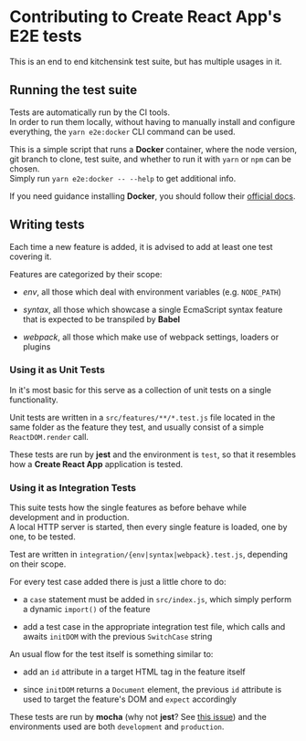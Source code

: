 # Contributing to Create React App's E2E tests

This is an end to end kitchensink test suite, but has multiple usages in it.

## Running the test suite

Tests are automatically run by the CI tools.  
In order to run them locally, without having to manually install and configure everything, the `yarn e2e:docker` CLI command can be used.

This is a simple script that runs a **Docker** container, where the node version, git branch to clone, test suite, and whether to run it with `yarn` or `npm` can be chosen.  
Simply run `yarn e2e:docker -- --help` to get additional info.

If you need guidance installing **Docker**, you should follow their [official docs](https://docs.docker.com/engine/installation/).

## Writing tests

Each time a new feature is added, it is advised to add at least one test covering it.

Features are categorized by their scope:

 - *env*, all those which deal with environment variables (e.g. `NODE_PATH`)
 
 - *syntax*, all those which showcase a single EcmaScript syntax feature that is expected to be transpiled by **Babel**

 - *webpack*, all those which make use of webpack settings, loaders or plugins

### Using it as Unit Tests

In it's most basic for this serve as a collection of unit tests on a single functionality.

Unit tests are written in a `src/features/**/*.test.js` file located in the same folder as the feature they test, and usually consist of a simple `ReactDOM.render` call.

These tests are run by **jest** and the environment is `test`, so that it resembles how a **Create React App** application is tested.

### Using it as Integration Tests

This suite tests how the single features as before behave while development and in production.  
A local HTTP server is started, then every single feature is loaded, one by one, to be tested.

Test are written in `integration/{env|syntax|webpack}.test.js`, depending on their scope.

For every test case added there is just a little chore to do:

 - a `case` statement must be added in `src/index.js`, which simply perform a dynamic `import()` of the feature

 - add a test case in the appropriate integration test file, which calls and awaits `initDOM` with the previous `SwitchCase` string
 
An usual flow for the test itself is something similar to:
 
 - add an `id` attribute in a target HTML tag in the feature itself

 - since `initDOM` returns a `Document` element, the previous `id` attribute is used to target the feature's DOM and `expect` accordingly

These tests are run by **mocha** (why not **jest**? See [this issue](https://github.com/facebook/jest/issues/2288)) and the environments used are both `development` and `production`.
